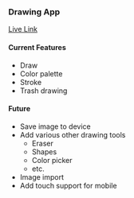 ### Drawing App

<a href="https://fsiino.github.io/p5-project/">Live Link</a>

#### Current Features
* Draw
* Color palette
* Stroke
* Trash drawing

#### Future
* Save image to device
* Add various other drawing tools
  * Eraser
  * Shapes
  * Color picker
  * etc.
* Image import
* Add touch support for mobile